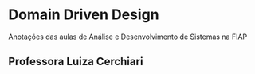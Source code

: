 # Domain Driven Design

Anotações das aulas de Análise e Desenvolvimento de Sistemas na FIAP

## Professora Luiza Cerchiari